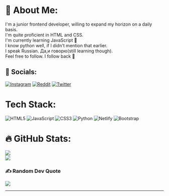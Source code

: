 # 💫 About Me:
I'm a junior frontend developer, willing to expand my horizon on a daily basis.<br>I'm quite proficient in HTML and CSS.<br>I'm currently learning JavaScript 🥶<br>I know python well, if I didn't mention that earlier.<br>I speak Russian. Да,и говорю(still learning though).<br>Feel free to follow. I follow back 🤩
<br>

## 🤍 Socials:
[![Instagram](https://img.shields.io/badge/Instagram-%23E4405F.svg?logo=Instagram&logoColor=white)](https://instagram.com/ileri_oluwa_kiiye) [![Reddit](https://img.shields.io/badge/Reddit-%23FF4500.svg?logo=Reddit&logoColor=white)](https://reddit.com/user/Ilerioluwakiiye ) [![Twitter](https://img.shields.io/badge/Twitter-%231DA1F2.svg?logo=Twitter&logoColor=white)](https://twitter.com/llerioluwakiiye ) 
<br>
#  Tech Stack:
![HTML5](https://img.shields.io/badge/html5-%23E34F26.svg?style=plastic&logo=html5&logoColor=white) ![JavaScript](https://img.shields.io/badge/javascript-%23323330.svg?style=plastic&logo=javascript&logoColor=%23F7DF1E) ![CSS3](https://img.shields.io/badge/css3-%231572B6.svg?style=plastic&logo=css3&logoColor=white) ![Python](https://img.shields.io/badge/python-3670A0?style=plastic&logo=python&logoColor=ffdd54) ![Netlify](https://img.shields.io/badge/netlify-%23000000.svg?style=plastic&logo=netlify&logoColor=#00C7B7) ![Bootstrap](https://img.shields.io/badge/bootstrap-%23563D7C.svg?style=plastic&logo=bootstrap&logoColor=white)
# 🔥 GitHub Stats:

![](https://github-readme-streak-stats.herokuapp.com/?user=ileri-oluwa-kiiye&theme=dark&hide_border=false)<br/>
![](https://github-readme-stats.vercel.app/api/top-langs/?username=ileri-oluwa-kiiye&theme=dark&hide_border=false&include_all_commits=true&count_private=false&layout=compact)

### ✍️ Random Dev Quote
![](https://quotes-github-readme.vercel.app/api?type=horizontal&theme=tokyonight)

---

